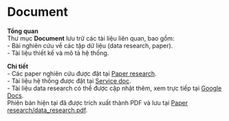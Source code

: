 # Document
**Tổng quan**  
    Thư mục **Document** lưu trữ các tài liệu liên quan, bao gồm:  
    - Bài nghiên cứu về các tập dữ liệu (data research, paper).  
    - Tài liệu thiết kế và mô tả hệ thống.  

**Chi tiết**  
    - Các paper nghiên cứu được đặt tại [Paper research](Paper%20research).  
    - Tài liệu hệ thống được đặt tại [Service doc](Service%20doc).  
    - Tài liệu data research có thể được cập nhật thêm, xem trực tiếp tại [Google Docs](https://docs.google.com/document/d/1OPyAPPsMU2b6mwO4y2GdGHi8gcZuEuTAG4o5MKlF-A8/edit?tab=t.0#heading=h.u8pfoeadya6k).  
    Phiên bản hiện tại đã được trích xuất thành PDF và lưu tại [Paper research/data_research.pdf](Paper%20research/data_research.pdf).
